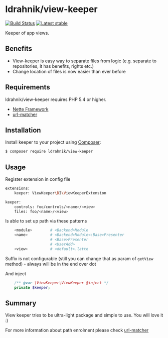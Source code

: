 ldrahnik/view-keeper
======

[![Build Status](https://travis-ci.org/ldrahnik/view-keeper.svg)](https://travis-ci.org/ldrahnik/view-keeper)
[![Latest stable](https://img.shields.io/packagist/v/ldrahnik/view-keeper.svg)](https://packagist.org/packages/ldrahnik/view-keeper)

Keeper of app views.

Benefits
-------

- View-keeper is easy way to separate files from logic (e.g. separate to repositories, it has benefits, rights etc.)
- Change location of files is now easier than ever before

Requirements
------------

ldrahnik/view-keeper requires PHP 5.4 or higher.

- [Nette Framework](https://github.com/nette/nette)
- [url-matcher](https://github.com/ldrahnik/url-matcher)

Installation
------------

Install keeper to your project using  [Composer](http://getcomposer.org/):

```sh
$ composer require ldrahnik/view-keeper
```

Usage
-----

Register extension in config file

```sh
extensions:
	keeper: ViewKeeper\DI\ViewKeeperExtension

keeper:
	controls: foo/controls/<name>/<view>
	files: foo/<name>/<view>
```

Is able to set up path via these patterns

```sh
	<module>		# <Backend>Module
	<name>			# <Backend>Module<:Base>Presenter
					# <Base>Presenter
					# <UserAdd>
	<view> 			# <default>.latte
```

Suffix is not configurable (still you can change that as param of `getView` method) - always will be in the end over dot

And inject

```php
	/** @var \ViewKeeper\ViewKeeper @inject */
	private $keeper;
```

Summary
-------
View keeper tries to be ultra-light package and simple to use. You will love it :)

For more information about path enrolment please check [url-matcher](https://github.com/ldrahnik/url-matcher)
